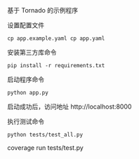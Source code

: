 基于 Tornado 的示例程序

设置配置文件

```
cp app.example.yaml cp app.yaml
```

安装第三方库命令

```
pip install -r requirements.txt
```

启动程序命令

```
python app.py
````

启动成功后，访问地址 http://localhost:8000

执行测试命令

```
python tests/test_all.py
```
coverage run tests/test.py
